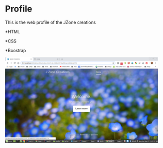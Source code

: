 # Profile
This is the web profile of the JZone creations

*HTML

*CSS

*Boostrap

![GitHub Logo](https://raw.githubusercontent.com/jayaninadee/Profile/master/pic.png)

